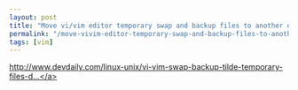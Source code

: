 ```yaml
---
layout: post
title: "Move vi/vim editor temporary swap and backup files to another directory | devdaily.com"
permalink: "/move-vivim-editor-temporary-swap-and-backup-files-to-another-directory-devdaily-com/"
tags: [vim]
---
```


<a href="http://www.devdaily.com/linux-unix/vi-vim-swap-backup-tilde-temporary-files-directory-move">http://www.devdaily.com/linux-unix/vi-vim-swap-backup-tilde-temporary-files-d...</a>
